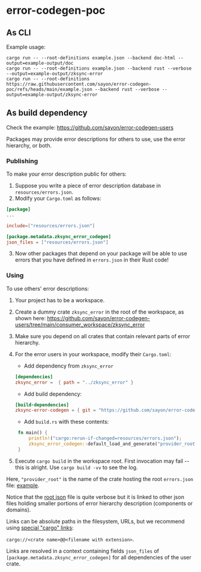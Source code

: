 # error-codegen-poc

## As CLI
Example usage:


``` shell
cargo run -- --root-definitions example.json --backend doc-html --output=example-output/doc
cargo run -- --root-definitions example.json --backend rust --verbose --output=example-output/zksync-error
cargo run -- --root-definitions https://raw.githubusercontent.com/sayon/error-codegen-poc/refs/heads/main/example.json --backend rust --verbose --output=example-output/zksync-error
```


## As build dependency

Check the example: https://github.com/sayon/error-codegen-users

Packages may provide error descriptions for others to use, use the error hierarchy, or both.

### Publishing
To make your error description public for others:

1. Suppose you write a piece of error description database in `resources/errors.json`.
2. Modify your `Cargo.toml` as follows:


```toml
[package]
...

include=["resources/errors.json"]

[package.metadata.zksync_error_codegen]
json_files = ["resources/errors.json"]

```

3. Now other packages that depend on your package will be able to use errors that you have defined in `errors.json` in their Rust code!



### Using

To use others' error descriptions:

1. Your project has to be a workspace.
2. Create a dummy crate `zksync_error` in the root of the workspace, as shown here: https://github.com/sayon/error-codegen-users/tree/main/consumer_workspace/zksync_error
3. Make sure you depend on all crates that contain relevant parts of error hierarchy.
4. For the error users in your workspace, modify their `Cargo.toml`:
   - Add dependency from `zksync_error` 

    ```toml
    [dependencies]
    zksync_error =  { path = "../zksync_error" }
    ```
   - Add build dependency:

    ```toml
    [build-dependencies]
    zksync-error-codegen = { git = "https://github.com/sayon/error-codegen-poc", branch = "cargo-dep-control" }
    ```
   - Add `build.rs` with these contents:

   ``` rust
    fn main() {
        println!("cargo:rerun-if-changed=resources/errors.json");
        zksync_error_codegen::default_load_and_generate("provider_root")
    }
   ```
5. Execute `cargo build` in the workspace root. First invocation may fail -- this is alright. Use `cargo build -vv` to see the log.

Here, `"provider_root"` is the name of the crate hosting the root `errors.json` file: [example](https://github.com/sayon/error-codegen-users/tree/main/provider_root).

Notice that the [root json](https://github.com/sayon/error-codegen-users/blob/main/provider_root/resources/errors.json) file is quite verbose but it is linked to other json files holding smaller portions of error hierarchy description (components or domains).

Links can be absolute paths in the filesystem, URLs, but we recommend using [special "cargo" links](https://github.com/sayon/error-codegen-users/blob/a44478f3b146f5f9da6b4e1f117f30eafd3c78dd/provider_root/resources/errors.json#L162):

`cargo://<crate name>@@<filename with extension>`.

Links are resolved in a context containing fields `json_files` of `[package.metadata.zksync_error_codegen]` for all dependencies of the user crate.
